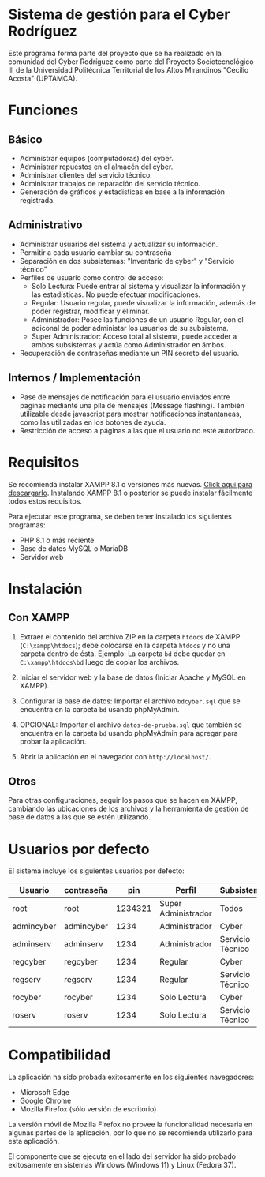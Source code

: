 # Sistema de gestión para el Cyber Rodríguez

Este programa forma parte del proyecto que se ha realizado en la comunidad del Cyber Rodríguez como parte del Proyecto Sociotecnológico III de la Universidad Politécnica Territorial de los Altos Mirandinos "Cecilio Acosta" (UPTAMCA).

# Funciones

## Básico

* Administrar equipos (computadoras) del cyber.
* Administrar repuestos en el almacén del cyber.
* Administrar clientes del servicio técnico.
* Administrar trabajos de reparación del servicio técnico.
* Generación de gráficos y estadísticas en base a la información registrada.

## Administrativo

* Administrar usuarios del sistema y actualizar su información.
* Permitir a cada usuario cambiar su contraseña
* Separación en dos subsistemas: "Inventario de cyber" y "Servicio técnico"
* Perfiles de usuario como control de acceso:
    * Solo Lectura: Puede entrar al sistema y visualizar la información y las
    estadísticas. No puede efectuar modificaciones.
    * Regular: Usuario regular, puede visualizar la información, además de poder
    registrar, modificar y eliminar.
    * Administrador: Posee las funciones de un usuario Regular, con el
    adiconal de poder administar los usuarios de su subsistema.
    * Super Administrador: Acceso total al sistema, puede acceder a ambos
    subsistemas y actúa como Administrador en ámbos.
* Recuperación de contraseñas mediante un PIN secreto del usuario.

## Internos / Implementación

* Pase de mensajes de notificación para el usuario enviados entre paginas
mediante una pila de mensajes (Message flashing). También utilizable desde javascript para mostrar
notificaciones instantaneas, como las utilizadas en los botones de ayuda.
* Restricción de acceso a páginas a las que el usuario no esté autorizado.

# Requisitos

Se recomienda instalar XAMPP 8.1 o versiones más nuevas. [Click aquí para descargarlo](https://www.apachefriends.org/es/index.html). Instalando XAMPP 8.1 o posterior se puede instalar fácilmente todos estos requisitos.

Para ejecutar este programa, se deben tener instalado los siguientes programas:

* PHP 8.1 o más reciente
* Base de datos MySQL o MariaDB
* Servidor web

# Instalación

## Con XAMPP

1. Extraer el contenido del archivo ZIP en la carpeta `htdocs` de XAMPP (`C:\xampp\htdocs`); debe colocarse en la carpeta `htdocs` y no una carpeta dentro de ésta. Ejemplo: La carpeta `bd` debe quedar en `C:\xampp\htdocs\bd` luego de copiar los archivos.

2. Iniciar el servidor web y la base de datos (Iniciar Apache y MySQL en XAMPP).

3. Configurar la base de datos: Importar el archivo `bdcyber.sql` que se encuentra en la carpeta `bd` usando phpMyAdmin.

4. OPCIONAL: Importar el archivo `datos-de-prueba.sql` que también se encuentra en la carpeta `bd` usando phpMyAdmin para agregar para probar la aplicación.

5. Abrir la aplicación en el navegador con `http://localhost/`.

## Otros

Para otras configuraciones, seguir los pasos que se hacen en XAMPP, cambiando las ubicaciones de los archivos y la herramienta de gestión de base de datos a las que se estén utilizando.

# Usuarios por defecto

El sistema incluye los siguientes usuarios por defecto:

| Usuario    | contraseña | pin     | Perfil              | Subsistema       |
|------------|------------|---------|---------------------|------------------|
| root       | root       | 1234321 | Super Administrador | Todos            |
| admincyber | admincyber | 1234    | Administrador       | Cyber            |
| adminserv  | adminserv  | 1234    | Administrador       | Servicio Técnico |
| regcyber   | regcyber   | 1234    | Regular             | Cyber            |
| regserv    | regserv    | 1234    | Regular             | Servicio Técnico |
| rocyber    | rocyber    | 1234    | Solo Lectura        | Cyber            |
| roserv     | roserv     | 1234    | Solo Lectura        | Servicio Técnico |


# Compatibilidad

La aplicación ha sido probada exitosamente en los siguientes navegadores:

* Microsoft Edge
* Google Chrome
* Mozilla Firefox (sólo versión de escritorio)

La versión móvil de Mozilla Firefox no provee la funcionalidad necesaria en algunas partes de la aplicación, por lo que no se recomienda utilizarlo para esta aplicación.

El componente que se ejecuta en el lado del servidor ha sido probado exitosamente en sistemas Windows (Windows 11) y Linux (Fedora 37).